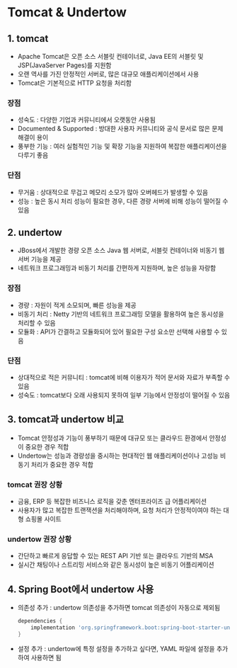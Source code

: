 # Tomcat & Undertow

## 1. tomcat
- Apache Tomcat은 오픈 소스 서블릿 컨테이너로, Java EE의 서블릿 및 JSP(JavaServer Pages)를 지원함
- 오랜 역사를 가진 안정적인 서버로, 많은 대규모 애플리케이션에서 사용
- Tomcat은 기본적으로 HTTP 요청을 처리함
### 장점
- 성숙도 : 다양한 기업과 커뮤니티에서 오랫동안 사용됨
- Documented & Supported : 방대한 사용자 커뮤니티와 공식 문서로 많은 문제 해결이 용이
- 풍부한 기능 : 여러 실험적인 기능 및 확장 기능을 지원하여 복잡한 애플리케이션을 다루기 좋음
### 단점
- 무거움 : 상대적으로 무겁고 메모리 소모가 많아 오버헤드가 발생할 수 있음
- 성능 : 높은 동시 처리 성능이 필요한 경우, 다른 경량 서버에 비해 성능이 떨어질 수 있음

## 2. undertow
- JBoss에서 개발한 경량 오픈 소스 Java 웹 서버로, 서블릿 컨테이너와 비동기 웹 서버 기능을 제공
- 네트워크 프로그래밍과 비동기 처리를 간편하게 지원하며, 높은 성능을 자랑함
### 장점
- 경량 : 자원이 적게 소모되며, 빠른 성능을 제공
- 비동기 처리 : Netty 기반의 네트워크 프로그래밍 모델을 활용하여 높은 동시성을 처리할 수 있음
- 모듈화 : API가 간결하고 모듈화되어 있어 필요한 구성 요소만 선택해 사용할 수 있음
### 단점
- 상대적으로 적은 커뮤니티 : tomcat에 비해 이용자가 적어 문서와 자료가 부족할 수 있음
- 성숙도 : tomcat보다 오래 사용되지 못하여 일부 기능에서 안정성이 떨어질 수 있음

## 3. tomcat과 undertow 비교
- Tomcat 안정성과 기능이 풍부하기 때문에 대규모 또는 클라우드 환경에서 안정성이 중요한 경우 적합
- Undertow는 성능과 경량성을 중시하는 현대적인 웹 애플리케이션이나 고성능 비동기 처리가 중요한 경우 적합
### tomcat 권장 상황
- 금융, ERP 등 복잡한 비즈니스 로직을 갖춘 엔터프라이즈 급 어플리케이션
- 사용자가 많고 복잡한 트랜잭션을 처리해야하며, 요청 처리가 안정적이여야 하는 대형 쇼핑몰 사이트
### undertow 권장 상황
- 간단하고 빠르게 응답할 수 있는 REST API 기반 또는 클라우드 기반의 MSA
- 실시간 채팅이나 스트리밍 서비스와 같은 동시성이 높은 비동기 어플리케이션

## 4. Spring Boot에서 undertow 사용
- 의존성 추가 : undertow 의존성을 추가하면 tomcat 의존성이 자동으로 제외됨
    ```groovy
    dependencies {
        implementation 'org.springframework.boot:spring-boot-starter-undertow'
    }
    ```
- 설정 추가 : undertow에 특정 설정을 추가하고 싶다면, YAML 파일에 설정을 추가하여 사용하면 됨